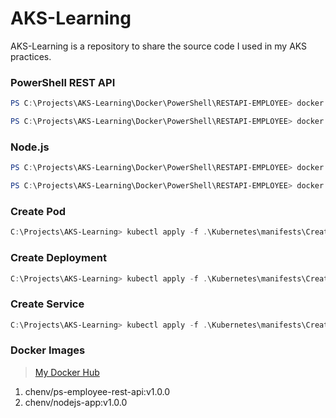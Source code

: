 # AKS-Learning

AKS-Learning is a repository to share the source code I used in my AKS practices. 

### PowerShell REST API

```PowerShell
PS C:\Projects\AKS-Learning\Docker\PowerShell\RESTAPI-EMPLOYEE> docker build -t chenv/ps-employee-rest-api:v1.0.0 .
```

```PowerShell
PS C:\Projects\AKS-Learning\Docker\PowerShell\RESTAPI-EMPLOYEE> docker push chenv/ps-employee-rest-api:v1.0.0
```

### Node.js

```PowerShell
PS C:\Projects\AKS-Learning\Docker\PowerShell\RESTAPI-EMPLOYEE> docker build -t chenv/nodejs-app:v1.0.0 .
```

```PowerShell
PS C:\Projects\AKS-Learning\Docker\PowerShell\RESTAPI-EMPLOYEE> docker push chenv/nodejs-app:v1.0.0
```

### Create Pod

```PowerShell
C:\Projects\AKS-Learning> kubectl apply -f .\Kubernetes\manifests\Create-Pod.yaml
```

### Create Deployment

```PowerShell
C:\Projects\AKS-Learning> kubectl apply -f .\Kubernetes\manifests\Create-Deployment.yaml
```

### Create Service

```PowerShell
C:\Projects\AKS-Learning> kubectl apply -f .\Kubernetes\manifests\Create-Service.yaml
```

### Docker Images

> [My Docker Hub](https://hub.docker.com/u/chenv)

1. chenv/ps-employee-rest-api:v1.0.0
2. chenv/nodejs-app:v1.0.0
